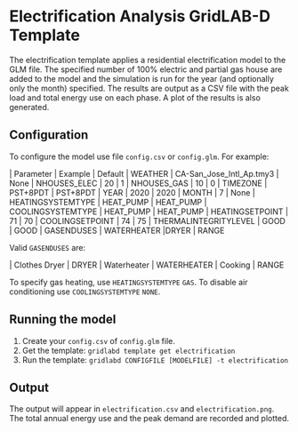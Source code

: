 # Electrification Analysis GridLAB-D Template

The electrification template applies a residential electrification model to the GLM file. The specified number of 100% electric and partial gas house are added to the model and the simulation is run for the year (and optionally only the month) specified. The results are output as a CSV file with the peak load and total energy use on each phase.  A plot of the results is also generated.

## Configuration 

To configure the model use file `config.csv` or `config.glm`. For example:

| Parameter | Example | Default
| WEATHER | CA-San_Jose_Intl_Ap.tmy3 | None
| NHOUSES_ELEC | 20 | 1
| NHOUSES_GAS | 10 | 0
| TIMEZONE | PST+8PDT | PST+8PDT
| YEAR | 2020 | 2020
| MONTH | 7 | None
| HEATINGSYSTEMTYPE | HEAT_PUMP | HEAT_PUMP 
| COOLINGSYSTEMTYPE | HEAT_PUMP | HEAT_PUMP 
| HEATINGSETPOINT | 71 | 70
| COOLINGSETPOINT | 74 | 75
| THERMALINTEGRITYLEVEL | GOOD | GOOD
| GASENDUSES | WATERHEATER |DRYER | RANGE

Valid `GASENDUSES` are:

| Clothes Dryer | DRYER
| Waterheater | WATERHEATER
| Cooking | RANGE

To specify gas heating, use `HEATINGSYSTEMTYPE` `GAS`. To disable air conditioning use `COOLINGSYSTEMTYPE` `NONE`.

## Running the model 

1. Create your `config.csv` of `config.glm` file.
2. Get the template: `gridlabd template get electrification`
3. Run the template: `gridlabd CONFIGFILE [MODELFILE] -t electrification` 

## Output

The output  will appear in `electrification.csv` and `electrification.png`. The total annual energy use and the peak demand are recorded and plotted.

